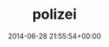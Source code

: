 ---
title:		"polizei"
type:		"upload"
description:		"TBC"
date:		"2014-06-28 21:55:54+00:00"
album:		"city"
filename:		"polizei.md"
series:		""
cl_public_id:		"city/polizei"
cl_version:		1497000357
format:		"tiff"
bytes:		2332820
width:		810
height:		1440
exposure_mode:		"Auto"
program:		"Program AE"
aperture:		"2.8"
focal_length:		"200.0 mm"
iso:		"6400"
shutter_speed:		"1/40"
metering:		"Multi-segment"
flash:		"Off, Did not fire"
white_balance:		"As Shot"
colour_temp:		"5950"
has_crop:		"false"
orientation:		"Horizontal (normal)"
camera_model:		"NIKON D800"
lens_info:		"70-200mm f/2.8"
artist:		"No artist info"
x_resolution:		"300"
y_resolution:		"300"
---